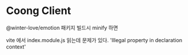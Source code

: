 # Coong Client

@winter-love/emotion 패키지 빌드시 minify 하면 

vite 에서 index.module.js 읽는데 문제가 있다. 'Illegal property in declaration context'

<!-- version flag d -->
